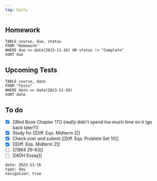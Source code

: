 ```yaml
---
tag: Daily
---
```

## Homework
```dataview
TABLE course, due, status
FROM "Homework" 
WHERE due >= date(2023-11-16) OR status != "Complete"
SORT due
```
## Upcoming Tests
```dataview
TABLE course, date
FROM "Tests" 
WHERE date >= date(2023-11-16)
SORT date
```
## To do
- [x] [[Red Book Chapter 17]] (really didn't spend too much time on it (go back later?))
- [x] Study for [[Diff. Eqs. Midterm 2]]
- [x] Check over and submit [[Diff. Eqs. Problem Set 10]]
- [x] [[Diff. Eqs. Midterm 2]]
- [ ] [[1984 29-63]]
- [ ] [[ADH Essay]]

```gEvent
date: 2023-11-16
type: day
navigation: true
```
